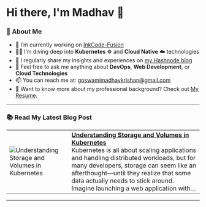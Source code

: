 # Hi there, I'm Madhav 👋

### 🚀 About Me
- 🔭 I’m currently working on [InkCode-Fusion](https://github.com/MadhavKrishanGoswami/InkCode-Fusion)
- 🧑‍💻 I’m diving deep into **Kubernetes** ☸️ and **Cloud Native** ☁️ technologies
- 📝 I regularly share my insights and experiences on [my Hashnode blog](https://madhavkrishangoswami.hashnode.dev)
- 💬 Feel free to ask me anything about **DevOps**, **Web Development**, or **Cloud Technologies**
- 📫 You can reach me at: [goswamimadhavkrishan@gmail.com](mailto:goswamimadhavkrishan@gmail.com)
- 📄 Want to know more about my professional background? Check out [My Resume](https://drive.google.com/file/d/1--TsMAlmAzzvviIOs0bcAGnG9Ooyf3WN/view?usp=sharing).

---

### 📚 Read My Latest Blog Post
<!-- HASHNODE_BLOG:START -->
<table><tr><td><img src="https://cdn.hashnode.com/res/hashnode/image/upload/v1730414794469/c89c3e62-bd07-44fc-9d3a-747a6cd2acbb.jpeg" alt="Understanding Storage and Volumes in Kubernetes"></td><td><a href="https://madhavkrishangoswami.hashnode.dev/understanding-storage-and-volumes-in-kubernetes-1"><strong>Understanding Storage and Volumes in Kubernetes</strong></a><br>Kubernetes is all about scaling applications and handling distributed workloads, but for many developers, storage can seem like an afterthought—until they realize that some data actually needs to stick around. Imagine launching a web application with...</td></tr></table>
<!-- HASHNODE_BLOG:END -->

---
